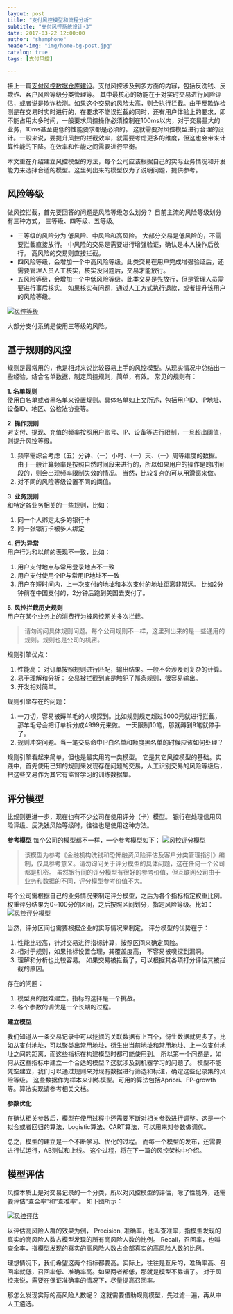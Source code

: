 ```yaml
---
layout: post
title: "支付风控模型和流程分析"
subtitle: "支付风控系统设计-3"
date: 2017-03-22 12:00:00
author: "shamphone"
header-img: "img/home-bg-post.jpg"
catalog: true
tags: [支付风控]

---
```


接上一篇[支付风控数据仓库建设](http://blog.lixf.cn/essay/2016/12/18/risk-2-database/)。支付风控涉及到多方面的内容，包括反洗钱、反欺诈、客户风险等级分类管理等。 其中最核心的功能在于对实时交易进行风险评估，或者说是欺诈检测。如果这个交易的风险太高，则会执行拦截。由于反欺诈检测是在交易时实时进行的，在要求不能误拦截的同时，还有用户体验上的要求，即不能占用太多时间，一般要求风控操作必须控制在100ms以内，对于交易量大的业务，10ms甚至更低的性能要求都是必须的。 这就需要对风控模型进行合理的设计。一般来说，要提升风控的拦截效率，就需要考虑更多的维度，但这也会带来计算性能的下降。在效率和性能之间需要进行平衡。  

本文重在介绍建立风控模型的方法，每个公司应该根据自己的实际业务情况和开发能力来选择合适的模型。这里列出来的模型仅为了说明问题，提供参考。

## 风险等级

做风控拦截，首先要回答的问题是风险等级怎么划分？ 目前主流的风险等级划分有三种方式， 三等级、四等级、五等级。  
- 三等级的风险分为 低风险、中风险和高风险。 大部分交易是低风险的，不需要拦截直接放行。 中风险的交易是需要进行增强验证，确认是本人操作后放行。 高风险的交易则直接拦截。   
- 四风险等级，会增加一个中高风险等级。此类交易在用户完成增强验证后，还需要管理人员人工核实，核实没问题后，交易才能放行。 
- 五风险等级，会增加一个中低风险等级。此类交易是先放行，但是管理人员需要进行事后核实。 如果核实有问题，通过人工方式执行退款，或者提升该用户的风险等级。

[![风控等级](http://blog.lixf.cn/img/in-post/risk-levels.jpg)](http://blog.lixf.cn/img/in-post/risk-levels.jpg)

大部分支付系统是使用三等级的风险。 

## 基于规则的风控

规则是最常用的，也是相对来说比较容易上手的风控模型。从现实情况中总结出一些经验，结合名单数据，制定风控规则，简单，有效。 常见的规则有：

**1. 名单规则**  
使用白名单或者黑名单来设置规则。具体名单如上文所述，包括用户ID、IP地址、设备ID、地区、公检法协查等。 

**2. 操作规则**  
对支付、提现、充值的频率按照用户账号、IP、设备等进行限制，一旦超出阈值，则提升风控等级。 
1. 频率需综合考虑（五）分钟、（一）小时、（一）天、（一）周等维度的数据。由于一般计算频率是按照自然时间段来进行的，所以如果用户的操作是跨时间段的，则会出现频率限制失效的情况。 当然，比较复杂的可以用滑窗来做。   
2. 对不同的风险等级设置不同的阈值。

**3. 业务规则**   
和特定各业务相关的一些规则，比如：
1. 同一个人绑定太多的银行卡  
2. 同一张银行卡被多人绑定  

**4. 行为异常**  
用户行为和以前的表现不一致，比如：
1. 用户支付地点与常用登录地点不一致    
2. 用户支付使用个IP与常用IP地址不一致  
3. 用户在短时间内，上一次支付的地址和本次支付的地址距离非常远。 比如2分钟前在中国支付的，2分钟后跑到美国去支付了。 

**5. 风控拦截历史规则**  
用户在某个业务上的消费行为被风控网关多次拦截。 

> 请勿询问具体规则问题。每个公司规则不一样，这里列出来的是一些通用的规则。规则也是公司的机密。 

规则引擎优点：
1. 性能高： 对订单按照规则进行匹配，输出结果。一般不会涉及到复杂的计算。  
2. 易于理解和分析： 交易被拦截到底是触犯了那条规则，很容易输出。  
3. 开发相对简单。  

规则引擎存在的问题：  
1. 一刀切，容易被薅羊毛的人嗅探到。比如规则规定超过5000元就进行拦截，那羊毛号会把订单拆分成4999元来做。 一天限制10笔，那就薅到9笔就停手了。    
2. 规则冲突问题。当一笔交易命中IP白名单和额度黑名单的时候应该如何处理？  

规则引擎看起来简单，但也是最实用的一类模型。 它是其它风控模型的基础。实践中，首先使用已知的规则来发现存在问题的交易，人工识别交易的风险等级后，把这些交易作为其它有监督学习的训练数据集。 

## 评分模型

比规则更进一步，现在也有不少公司在使用评分（卡）模型。 银行在处理信用风险评级、反洗钱风险等级时，往往也是使用这种方法。 

**参考模型**
每个公司的模型都不一样，一个参考模型如下：
[![风控评分模型](http://blog.lixf.cn/img/in-post/risk-aml.jpg)](http://blog.lixf.cn/img/in-post/risk-aml.jpg)

> 该模型为参考《金融机构洗钱和恐怖融资风险评估及客户分类管理指引》编制，仅具参考意义。请勿询问关于评分模型的具体问题，这在任何一个公司都是机密。 虽然银行间的评分模型有很好的参考价值，但互联网公司由于业务和数据的不同，评分模型参考价值不大。 

每个公司需根据自己的业务情况来制定评分模型，之后为各个指标指定权重比例。 权重评分结果为0~100分的区间，之后按照区间划分，指定风险等级。比如：  
[![风控评分模型](http://blog.lixf.cn/img/in-post/risk-range.jpg)](http://blog.lixf.cn/img/in-post/risk-range.jpg)   

当然，评分区间也需要根据企业的实际情况来制定。 
评分模型的优势在于：
1. 性能比较高，针对交易进行指标计算，按照区间来确定风险。 
2. 相对于规则，如果指标设置合理，其覆盖度高， 不容易被嗅探到漏洞。 
3. 理解和分析也比较容易。 如果交易被拦截了，可以根据其各项打分评估其被拦截的原因。 

存在的问题：
1. 模型真的很难建立。指标的选择是一个挑战。 
2. 各个参数的调优是一个长期的过程。 

**建立模型**

我们知道从一条交易记录中可以挖掘的关联数据有上百个，衍生数据就更多了。比如从支付地址，可以聚类出常用地址，衍生出当前地址和常用地址、上一次支付地址之间的距离，而这些指标在构建模型时都可能使用到。 所以第一个问题是，如何从这些指标中建立一个合适的模型？这就涉及到机器学习的问题了。 
模型不能凭空建立，我们可以通过规则来对现有数据进行筛选和标注，确定这些记录集的风险等级。 这些数据作为样本来训练模型。可用的算法包括Apriori、FP-growth等。算法实现请参考相关文档。  

**参数优化**

在确认相关参数后，模型在使用过程中还需要不断对相关参数进行调整。这是一个拟合或者回归的算法，Logistic算法、CART算法，可以用来对参数做调优。 

总之，模型的建立是一个不断学习、优化的过程。 而每一个模型的发布，还需要进行试运行，AB测试和上线。 这个过程，将在下一篇的风控架构中介绍。 

## 模型评估

风控本质上是对交易记录的一个分类，所以对风控模型的评估，除了性能外，还需要评估“查全率”和“查准率”。 如下图所示：
  
[![风控评估](http://blog.lixf.cn/img/in-post/risk-measure.jpg)](http://blog.lixf.cn/img/in-post/risk-measure.jpg)

以评估高风险人群的效果为例，
Precision, 准确率，也叫查准率，指模型发现的真实的高风险人数占模型发现的所有高风险人数的比例。 
Recall，召回率，也叫查全率，指模型发现的真实的高风险人数占全部真实的高风险人数的比例。 

理想情况下，我们希望这两个指标都要高。实际上，往往是互斥的，准确率高、召回率就低，召回率低、准确率高。如果两者都低，那就是模型不靠谱了。 对于风控来说，需要在保证准确率的情况下，尽量提高召回率。 

那怎么发现实际的高风险人数呢？ 这就需要借助规则模型，先过滤一遍，再从中人工遴选。 

